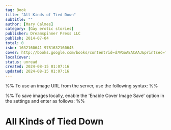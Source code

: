 ```yaml
---
tag: Book
title: "All Kinds of Tied Down"
subtitle: ""
author: [Mary Calmes]
category: [Gay erotic stories]
publisher: Dreamspinner Press LLC
publish: 2014-07-04
total: 0
isbn: 1632160641 9781632160645
cover: http://books.google.com/books/content?id=d7WGoAEACAAJ&printsec=frontcover&img=1&zoom=1&source=gbs_api
localCover: 
status: unread
created: 2024-08-15 01:07:16
updated: 2024-08-15 01:07:16
---
```


%% To use an image URL from the server, use the following syntax: %%


%% To save images locally, enable the 'Enable Cover Image Save' option in the settings and enter as follows: %%


# All Kinds of Tied Down